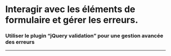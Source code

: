 
# Interagir avec les éléments de formulaire et gérer les erreurs.

### Utiliser le plugin “jQuery validation” pour une gestion avancée des erreurs

<!-- 07/04 Document -->

----


